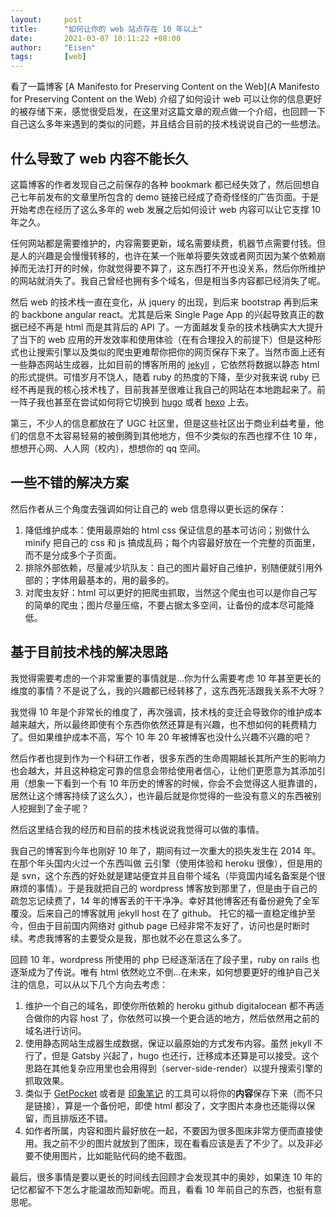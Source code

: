 ```yaml
---
layout:     post
title:      "如何让你的 web 站点存在 10 年以上"
date:       2021-03-07 10:11:22 +08:00
author:     "Eisen"
tags:       [web]
---
```


看了一篇博客 [A Manifesto for Preserving Content on the Web](A Manifesto for Preserving Content on the Web) 介绍了如何设计 web 可以让你的信息更好的被存储下来，感觉很受启发，在这里对这篇文章的观点做一个介绍，也回顾一下自己这么多年来遇到的类似的问题，并且结合目前的技术栈说说自己的一些想法。

## 什么导致了 web 内容不能长久

这篇博客的作者发现自己之前保存的各种 bookmark 都已经失效了，然后回想自己七年前发布的文章里所包含的 demo 链接已经成了奇奇怪怪的广告页面。于是开始考虑在经历了这么多年的 web 发展之后如何设计 web 内容可以让它支撑 10 年之久。

任何网站都是需要维护的，内容需要更新，域名需要续费，机器节点需要付钱。但是人的兴趣是会慢慢转移的，也许在某一个账单将要失效或者网页因为某个依赖崩掉而无法打开的时候，你就觉得要不算了，这东西打不开也没关系，然后你所维护的网站就消失了。我自己曾经也拥有多个域名，但是相当多内容都已经消失了呢。

然后 web 的技术栈一直在变化，从 jquery 的出现，到后来 bootstrap 再到后来的 backbone angular react。尤其是后来 Single Page App 的兴起导致真正的数据已经不再是 html 而是其背后的 API 了。一方面越发复杂的技术栈确实大大提升了当下的 web 应用的开发效率和使用体验（在有合理投入的前提下）但是这种形式也让搜索引擎以及类似的爬虫更难帮你把你的网页保存下来了。当然市面上还有一些静态网站生成器，比如目前的博客所用的 [jekyll](https://jekyllrb.com/) ，它依然将数据以静态 html 的形式提供。可惜岁月不饶人，随着 ruby 的热度的下降，至少对我来说 ruby 已经不再是我的核心技术栈了，目前我甚至很难让我自己的网站在本地跑起来了。前一阵子我也甚至在尝试如何将它切换到 [hugo](https://gohugo.io/) 或者 [hexo](https://hexo.io/) 上去。

第三，不少人的信息都放在了 UGC 社区里，但是这些社区出于商业利益考量，他们的信息不太容易轻易的被倒腾到其他地方，但不少类似的东西也撑不住 10 年，想想开心网、人人网（校内），想想你的 qq 空间。

## 一些不错的解决方案

然后作者从三个角度去强调如何让自己的 web 信息得以更长远的保存：

1. 降低维护成本：使用最原始的 html css 保证信息的基本可访问；别做什么 minify 把自己的 css 和 js 搞成乱码；每个内容最好放在一个完整的页面里，而不是分成多个子页面。
2. 排除外部依赖，尽量减少坑队友：自己的图片最好自己维护，别随便就引用外部的；字体用最基本的，用的最多的。
3. 对爬虫友好：html 可以更好的把爬虫抓取，当然这个爬虫也可以是你自己写的简单的爬虫；图片尽量压缩，不要占据太多空间，让备份的成本尽可能降低。

## 基于目前技术栈的解决思路

我觉得需要考虑的一个非常重要的事情就是...你为什么需要考虑 10 年甚至更长的维度的事情？不是说了么，我的兴趣都已经转移了，这东西死活跟我关系不大呀？

我觉得 10 年是个非常长的维度了，再次强调，技术栈的变迁会导致你的维护成本越来越大，所以最终即使有个东西你依然还算是有兴趣，也不想如何的耗费精力了。但如果维护成本不高，写个 10 年 20 年被博客也没什么兴趣不兴趣的吧？

然后作者也提到作为一个科研工作者，很多东西的生命周期越长其所产生的影响力也会越大，并且这种稳定可靠的信息会带给使用者信心，让他们更愿意为其添加引用（想象一下看到一个有 10 年历史的博客的时候，你会不会觉得这人挺靠谱的，居然让这个博客持续了这么久），也许最后就是你觉得的一些没有意义的东西被别人挖掘到了金子呢？

然后这里结合我的经历和目前的技术栈说说我觉得可以做的事情。

我自己的博客到今年也刚好 10 年了，期间有过一次重大的损失发生在 2014 年。在那个年头国内火过一个东西叫做 云引擎（使用体验和 heroku 很像），但是用的是 svn，这个东西的好处就是建站便宜并且自带个域名（毕竟国内域名备案是个很麻烦的事情）。于是我就把自己的 wordpress 博客放到那里了，但是由于自己的疏忽忘记续费了，14 年的博客丢的干干净净。幸好其他博客还有备份避免了全军覆没。后来自己的博客就用 jekyll host 在了 github。 托它的福一直稳定维护至今，但由于目前国内网络对 github page 已经非常不友好了，访问也是时断时续。考虑我博客的主要受众是我，那也就不必在意这么多了。

回顾 10 年，wordpress 所使用的 php 已经逐渐活在了段子里，ruby on rails 也逐渐成为了传说。唯有 html 依然屹立不倒...在未来，如何想要更好的维护自己关注的信息，可以从以下几个方向去考虑：

1. 维护一个自己的域名，即使你所依赖的 heroku github digitalocean 都不再适合做你的内容 host 了，你依然可以换一个更合适的地方，然后依然用之前的域名进行访问。
2. 使用静态网站生成器生成数据，保证以最原始的方式发布内容。虽然 jekyll 不行了，但是 Gatsby 兴起了，hugo 也还行，迁移成本还算是可以接受。这个思路在其他复杂应用里也会用得到（server-side-render）以提升搜索引擎的抓取效果。
3. 类似于 [GetPocket](https://getpocket.com/) 或者是 [印象笔记](https://www.yinxiang.com/) 的工具可以将你的**内容**保存下来（而不只是链接），算是一个备份吧，即使 html 都没了，文字图片本身也还能得以保留，而且排版还不错。
4. 如作者所属，内容和图片最好放在一起，不要因为很多图床非常方便而直接使用。我之前不少的图片就放到了图床，现在看看应该是丢了不少了。以及非必要不使用图片，比如能贴代码的绝不截图。

最后，很多事情是要以更长的时间线去回顾才会发现其中的奥妙，如果连 10 年的记忆都留不下怎么才能温故而知新呢。而且，看看 10 年前自己的东西，也挺有意思呢。